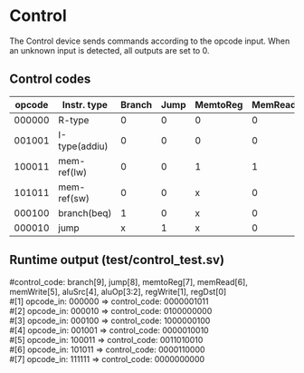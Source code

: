 # Control

The Control device sends commands according to the opcode input. When an unknown input is detected, all outputs are set to 0. 

## Control codes

opcode |Instr. type  | Branch | Jump | MemtoReg | MemRead | MemWrite | AluSrc | AluOp | RegWrite | RegDst
-------|------------ |--------|------|----------|---------|----------|--------|-------|----------|---------
000000 |R-type       |0       |0     |0         |0        |0         |0       |10     |1         |1
001001 |I-type(addiu)|0       |0     |0         |0        |0         |1       |00     |1         |1
100011 |mem-ref(lw)  |0       |0     |1         |1        |0         |1       |00     |1         |0
101011 |mem-ref(sw)  |0       |0     |x         |0        |1         |1       |00     |0         |x
000100 |branch(beq)  |1       |0     |x         |0        |0         |0       |01     |0         |x
000010 |jump         |x       |1     |x         |0        |0         |0       |xx     |0         |x

## Runtime output (test/control_test.sv)

#control_code: branch[9], jump[8], memtoReg[7], memRead[6], memWrite[5], aluSrc[4], aluOp[3:2], regWrite[1], regDst[0]  
#[1] opcode_in: 000000 => control_code: 0000001011  
#[2] opcode_in: 000010 => control_code: 0100000000  
#[3] opcode_in: 000100 => control_code: 1000000100  
#[4] opcode_in: 001001 => control_code: 0000010010  
#[5] opcode_in: 100011 => control_code: 0011010010  
#[6] opcode_in: 101011 => control_code: 0000110000  
#[7] opcode_in: 111111 => control_code: 0000000000  